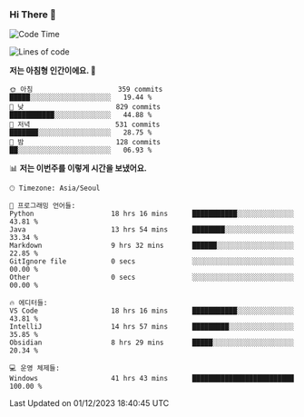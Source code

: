 ### Hi There 👋


<!---
- 👋 Hi, I’m @muyaaho
- 👀 I’m interested in ...
- 🌱 I’m currently learning ...
- 💞️ I’m looking to collaborate on ...
- 📫 How to reach me ...
--->
<!--- plz
muyaaho/muyaaho is a ✨ special ✨ repository because its `README.md` (this file) appears on your GitHub profile.
You can click the Preview link to take a look at your changes.
<a href="https://hits.seeyoufarm.com"><img src="https://hits.seeyoufarm.com/api/count/incr/badge.svg?url=https%3A%2F%2Fgithub.com%2Fejaman&count_bg=%23000000&title_bg=%23000000&icon=github.svg&icon_color=%23FFFFFF&title=Github&edge_flat=true"/></a>
   --->
   
<!--START_SECTION:waka-->
![Code Time](http://img.shields.io/badge/Code%20Time-278%20hrs%2021%20mins-blue)

![Lines of code](https://img.shields.io/badge/%EC%A0%80%EB%8A%94%20%EC%97%AC%ED%83%9C%EA%B9%8C%EC%A7%80%20-651.5%20thousand%20%EC%A4%84%EC%9D%98%20%EC%BD%94%EB%93%9C%EB%A5%BC%20%EC%9E%91%EC%84%B1%ED%96%88%EC%96%B4%EC%9A%94.-blue)

**저는 아침형 인간이에요. 🐤** 

```text
🌞 아침                     359 commits         █████░░░░░░░░░░░░░░░░░░░░   19.44 % 
🌆 낮　                     829 commits         ███████████░░░░░░░░░░░░░░   44.88 % 
🌃 저녁                     531 commits         ███████░░░░░░░░░░░░░░░░░░   28.75 % 
🌙 밤　                     128 commits         ██░░░░░░░░░░░░░░░░░░░░░░░   06.93 % 
```


📊 **저는 이번주를 이렇게 시간을 보냈어요.** 

```text
🕑︎ Timezone: Asia/Seoul

💬 프로그래밍 언어들: 
Python                   18 hrs 16 mins      ███████████░░░░░░░░░░░░░░   43.81 % 
Java                     13 hrs 54 mins      ████████░░░░░░░░░░░░░░░░░   33.34 % 
Markdown                 9 hrs 32 mins       ██████░░░░░░░░░░░░░░░░░░░   22.85 % 
GitIgnore file           0 secs              ░░░░░░░░░░░░░░░░░░░░░░░░░   00.00 % 
Other                    0 secs              ░░░░░░░░░░░░░░░░░░░░░░░░░   00.00 % 

🔥 에디터들: 
VS Code                  18 hrs 16 mins      ███████████░░░░░░░░░░░░░░   43.81 % 
IntelliJ                 14 hrs 57 mins      █████████░░░░░░░░░░░░░░░░   35.85 % 
Obsidian                 8 hrs 29 mins       █████░░░░░░░░░░░░░░░░░░░░   20.34 % 

💻 운영 체제들: 
Windows                  41 hrs 43 mins      █████████████████████████   100.00 % 
```


 Last Updated on 01/12/2023 18:40:45 UTC
<!--END_SECTION:waka-->

